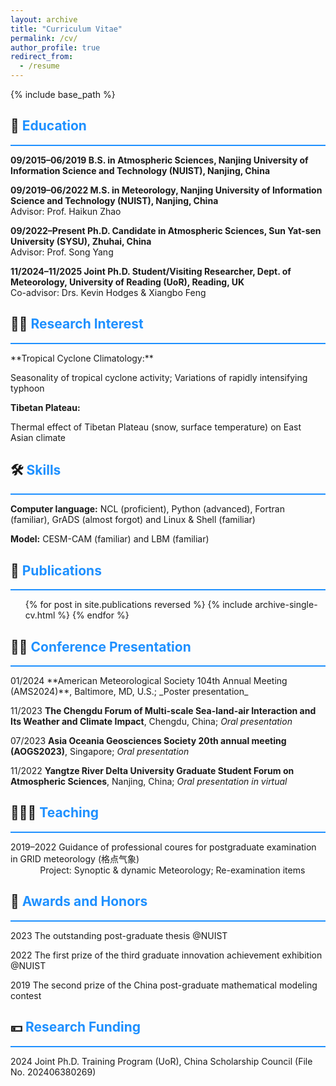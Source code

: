 ```yaml
---
layout: archive
title: "Curriculum Vitae"
permalink: /cv/
author_profile: true
redirect_from:
  - /resume
---
```


{% include base_path %}

## 🏫 <span style="color:#1E90FF">Education</span>
<hr style="border: none; background-color: #1E90FF; height: 2px;"/>

**09/2015–06/2019     B.S. in Atmospheric Sciences, Nanjing University of Information Science and Technology (NUIST), Nanjing, China**  

**09/2019–06/2022	    M.S. in Meteorology, Nanjing University of Information Science and Technology (NUIST), Nanjing, China** <br>               Advisor: Prof. Haikun Zhao

**09/2022–Present	    Ph.D. Candidate in Atmospheric Sciences, Sun Yat-sen University (SYSU), Zhuhai, China** <br>                               Advisor: Prof. Song Yang

**11/2024–11/2025	    Joint Ph.D. Student/Visiting Researcher, Dept. of Meteorology, University of Reading (UoR), Reading, UK** <br>              Co-advisor: Drs. Kevin Hodges & Xiangbo Feng

## 👨‍💻 <span style="color:#1E90FF">Research Interest</span>
<hr style="border: none; background-color: #1E90FF; height: 2px;"/>
**Tropical Cyclone Climatology:**

Seasonality of tropical cyclone activity; Variations of rapidly intensifying typhoon

**Tibetan Plateau:**	

Thermal effect of Tibetan Plateau (snow, surface temperature) on East Asian climate

  
## 🛠️ <span style="color:#1E90FF">Skills</span>
<hr style="border: none; background-color: #1E90FF; height: 2px;"/>

**Computer language:** NCL (proficient), Python (advanced), Fortran (familiar), GrADS (almost forgot) and Linux & Shell (familiar) 

**Model:** CESM-CAM (familiar) and LBM (familiar)

## 📃 <span style="color:#1E90FF">Publications</span>
<hr style="border: none; background-color: #1E90FF; height: 2px;"/>
  <ul>{% for post in site.publications reversed %}
    {% include archive-single-cv.html %}
  {% endfor %}</ul>
  
## 👨🏻‍ <span style="color:#1E90FF">Conference Presentation</span>
<hr style="border: none; background-color: #1E90FF; height: 2px;"/>
01/2024		**American Meteorological Society 104th Annual Meeting (AMS2024)**, Baltimore, MD, U.S.; _Poster presentation_ 

11/2023		**The Chengdu Forum of Multi-scale Sea-land-air Interaction and Its Weather and Climate Impact**, Chengdu, China; _Oral presentation_

07/2023		**Asia Oceania Geosciences Society 20th annual meeting (AOGS2023)**, Singapore; _Oral presentation_

11/2022		**Yangtze River Delta University Graduate Student Forum on Atmospheric Sciences**, Nanjing, China; _Oral presentation in virtual_

  
##  👨🏻‍🏫 <span style="color:#1E90FF">Teaching</span>
<hr style="border: none; background-color: #1E90FF; height: 2px;"/>

2019–2022 Guidance of  professional coures for postgraduate examination in GRID meteorology (格点气象)<br>
&nbsp;&nbsp;&nbsp;&nbsp;&nbsp;&nbsp;&nbsp;&nbsp;&nbsp;&nbsp;&nbsp;&nbsp;Project: Synoptic & dynamic Meteorology; Re-examination items

  
## 🏅 <span style="color:#1E90FF">Awards and Honors</span>
<hr style="border: none; background-color: #1E90FF; height: 2px;"/>

2023 The outstanding post-graduate thesis @NUIST

2022 The first prize of the third graduate innovation achievement exhibition @NUIST

2019 The second prize of the China post-graduate mathematical modeling contest

## 💴 <span style="color:#1E90FF">Research Funding</span>
<hr style="border: none; background-color: #1E90FF; height: 2px;"/>

2024  Joint Ph.D. Training Program (UoR), China Scholarship Council (File No. 202406380269)

